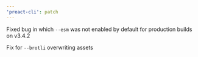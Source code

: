 ```yaml
---
'preact-cli': patch
---
```


Fixed bug in which `--esm` was not enabled by default for production builds on v3.4.2

Fix for `--brotli` overwriting assets
